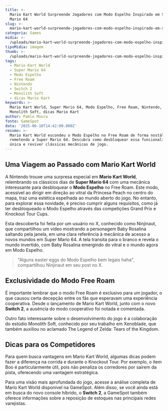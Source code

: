 ```yaml
---
title: >-
  Mario Kart World Surpreende Jogadores com Modo Espelho Inspirado em Super
  Mario 64
slug: >-
  mario-kart-world-surpreende-jogadores-com-modo-espelho-inspirado-em-super-mario-64
categoria: Games
midia: >-
  /uploads/mario-kart-world-surpreende-jogadores-com-modo-espelho-inspirado-em-super-mario-64-thumb.jpeg
tipoMidia: imagem
thumb: >-
  /uploads/mario-kart-world-surpreende-jogadores-com-modo-espelho-inspirado-em-super-mario-64-thumb.jpeg
tags:
  - Mario Kart World
  - Super Mario 64
  - Modo Espelho
  - Free Roam
  - Nintendo
  - Switch 2
  - Monolith Soft
  - dicas Mario Kart
keywords: >-
  Mario Kart World, Super Mario 64, Modo Espelho, Free Roam, Nintendo, Switch 2,
  Monolith Soft, dicas Mario Kart
author: Pablo Moura
fonte: GameSpot
data: '2025-06-10T14:42:00.000Z'
resumo: >-
  Mario Kart World escondeu o Modo Espelho no Free Roam de forma nostálgica,
  remetendo a Super Mario 64. Descubra como desbloquear essa funcionalidade
  única e reviver clássicas mecânicas de jogo.
---
```


## Uma Viagem ao Passado com Mario Kart World

A Nintendo trouxe uma surpresa especial em **Mario Kart World**, relembrando os clássicos dias de **Super Mario 64** com uma mecânica interessante para desbloquear o **Modo Espelho** no Free Roam. Este modo, acessível ao dirigir em direção ao vitral da Princesa Peach no centro do mapa, traz uma estética espelhada ao mundo aberto do jogo. No entanto, para explorar essa novidade, é preciso cumprir alguns requisitos, como já ter desbloqueado o Modo Espelho através das competições Grand Prix e Knockout Tour Cups.

Esta descoberta foi feita por um usuário no X, conhecido como Ninjinaut, que compartilhou um vídeo mostrando a personagem Baby Rosalina saltando pela janela, em uma clara referência à mecânica de acesso a novos mundos em Super Mario 64. A tela transita para o branco e revela o mundo invertido, com Baby Rosalina emergindo do vitral e o mundo agora em Modo Espelho.

> "Alguns easter eggs do Modo Espelho bem legais haha", compartilhou Ninjinaut em seu post no X.

## Exclusividade do Modo Free Roam

É importante lembrar que o modo Free Roam é exclusivo para um jogador, o que causou certa decepção entre os fãs que esperavam uma experiência cooperativa. Desde o lançamento de Mario Kart World, junto com o novo **Switch 2**, a ausência do modo cooperativo foi notada e comentada.

Outro fato interessante sobre o desenvolvimento do jogo é a colaboração do estúdio Monolith Soft, conhecido por seu trabalho em Xenoblade, que também auxiliou no aclamado The Legend of Zelda: Tears of the Kingdom.

## Dicas para os Competidores

Para quem busca vantagens em Mario Kart World, algumas dicas podem fazer a diferença na corrida e durante o Knockout Tour. Por exemplo, o item Boo é particularmente útil, pois não penaliza os corredores por saírem da pista, oferecendo uma vantagem estratégica.

Para uma visão mais aprofundada do jogo, acesse a análise completa de Mario Kart World disponível na GameSpot. Além disso, se você ainda está em busca do novo console híbrido, o **Switch 2**, a GameSpot também oferece informações sobre a reposição de estoques nas principais redes varejistas.

